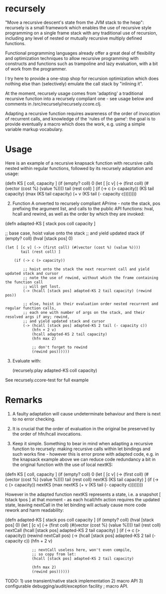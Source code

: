 recursely
=======

"Move a recursive descent's state from the JVM stack to the heap": recursely is a small framework which enables the 
use of recursive style programming on a single frame stack with any traditional use of recursion, including any level of
nested or mutually recursive multiply defined functions. 

Functional programming languages already offer a great deal of flexibility and optimization techniques to allow recursive 
programming with constructs and functions such as trampoline and lazy evaluation, with a bit of work from the programmer. 

I try here to provide a one-stop shop for recursion optimization which does nothing else than (selectively) emulate
the call stack by "inlining it".

At the moment, recursely usage comes from 'adapting' a traditional recursive function into a recursely compliant one - see usage below
and comments in /src/recursely/recursely.ccore.clj. 

Adapting a recursive function requires awareness of the order of invocation of recurrent calls, and knowledge of the 
'rules of the game': the goal is to provide eventually a macro which does the work, e.g. using a simple variable markup vocabulary.


Usage
=====
Here is an example of a recursive knapsack function with recursive calls nested within regular functions, followed by 
its recursely adaptation and usage:

(defn KS [ coll, capacity ]
  (if (empty? coll) 0
    (let [ [c v] (-> (first coll) (#(vector (cost %) (value %)))) 
           tail (rest coll) ]
       (if (-> c (> capacity))
           (KS tail capacity)
            (max (KS tail capacity)  (+ v (KS tail (- capacity c)))))))) 

2) Function A onverted to recursely compliant APrime  - note the stack, pos prefixing the argument list, 
and calls to the public API functions: hval, hcall and rewind, as well as the order by which 
they are invoked:

(defn adapted-KS [ stack pos coll capacity ]

  ;; base case, hoist value onto the stack 
  ;; and yield updated stack
  (if (empty? coll) (hval [stack pos] 0)

    (let [ [c v] (-> (first coll) (#(vector (cost %) (value %)))) 
           tail (rest coll) ]

        (if (-> c (> capacity))

            ;; hoist onto the stack the next recurrent call and yield updated stack and cursor
            ;; note the use of rewind, without which the frame containing the function call 
            ;; will get lost.
            (-> (hcall [stack pos] adapted-KS 2 tail capacity) (rewind pos))

            ;; else, hoist in their evaluation order nested recurrent and regular function calls, 
            ;; each one with number of args on the stack, and their resolved args if any; rewind,
            ;; and yield updated stack and cursor
            (-> (hcall [stack pos] adapted-KS 2 tail (- capacity c)) 
                (hfn + 2 v)
                (hcall adapted-KS 2 tail capacity)
                (hfn max 2)

                ;; don't forget to rewind
                (rewind pos))))))


3) Evaluate with:

    (recursely.play adapted-KS coll capacity)

See recursely.ccore-test for full example

Remarks
=======
1) A faulty adaptation will cause undeterminate behaviour and there is next to no error checking.

2) It is crucial that the order of evaluation in the original be preserved by the order of hfn/hcall invocations.

3) Keep it simple. Something to bear in mind when adapting a recursive function to recursely: making recursive 
calls within let bindings and such works fine - however this is error prone with adapted code, 
e.g. in the knapsack example above we can reduce code redundancy a bit in the original function 
with the use of local nextKS: 

(defn KS [ coll, capacity ]
  (if (empty? coll) 0
    (let [ [c v] (-> (first coll) (#(vector (cost %) (value %)))) 
           tail (rest coll) 
           nextKS (KS tail capacity) ]
       (if (-> c (> capacity))
            nextKS
            (max nextKS  (+ v (KS tail (- capacity c)))))))) 

However in the adapted function nextKS represents a state, i.e. a snapshot [ tstack tpos ]
at that moment - as each hcall/hfn action requires the updated state, leaving nextCall 
in the let binding will actualy cause more code rework and harm readability:

(defn adapted-KS [ stack pos coll capacity ]
  (if (empty? coll) (hval [stack pos] 0)
    (let [ [c v] (-> (first coll) (#(vector (cost %) (value %)))) 
           tail (rest coll) 
           nextCall (hcall [stack pos] adapted-KS 2 tail capacity) 
        ]
        (if (-> c (> capacity))
            (rewind nextCall pos)
            (-> (hcall [stack pos] adapted-KS 2 tail (- capacity c)) 
                (hfn + 2 v)

                ;; nextCall useless here, won't even compile, 
                ;; so copy from let:
                (hcall [stack pos] adapted-KS 2 tail capacity) 

                (hfn max 2)
                (rewind pos))))))

TODO: 1) use transient/native stack implementation
      2) macro API
      3) configurable debugging/audit/exception facility ; macro API.
